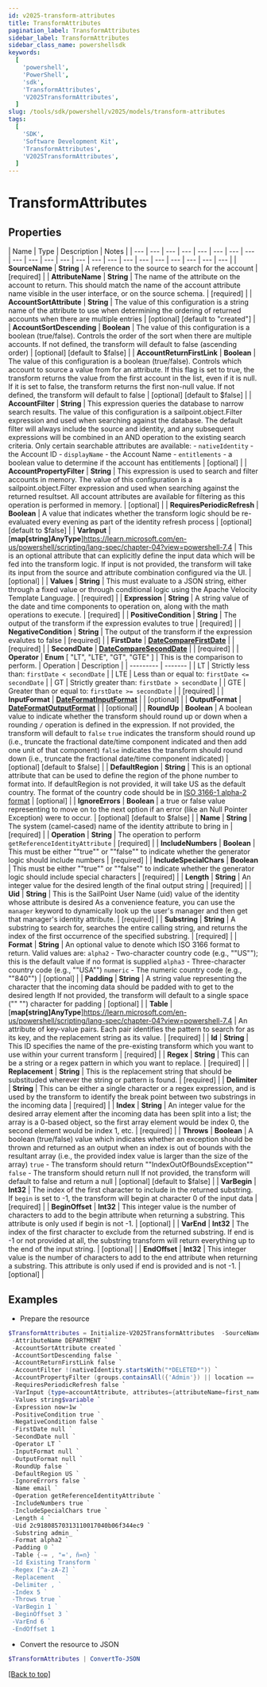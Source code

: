 ```yaml
---
id: v2025-transform-attributes
title: TransformAttributes
pagination_label: TransformAttributes
sidebar_label: TransformAttributes
sidebar_class_name: powershellsdk
keywords:
  [
    'powershell',
    'PowerShell',
    'sdk',
    'TransformAttributes',
    'V2025TransformAttributes',
  ]
slug: /tools/sdk/powershell/v2025/models/transform-attributes
tags:
  [
    'SDK',
    'Software Development Kit',
    'TransformAttributes',
    'V2025TransformAttributes',
  ]
---
```


# TransformAttributes

## Properties

| Name | Type | Description | Notes |
| --- | --- | --- | --- | --- | --- | --- | --- | --- | --- | --- | --- | --- | --- | --- | --- | --- | --- | --- | --- | --- | --- |
| **SourceName** | **String** | A reference to the source to search for the account | [required] |
| **AttributeName** | **String** | The name of the attribute on the account to return. This should match the name of the account attribute name visible in the user interface, or on the source schema. | [required] |
| **AccountSortAttribute** | **String** | The value of this configuration is a string name of the attribute to use when determining the ordering of returned accounts when there are multiple entries | [optional] [default to "created"] |
| **AccountSortDescending** | **Boolean** | The value of this configuration is a boolean (true/false). Controls the order of the sort when there are multiple accounts. If not defined, the transform will default to false (ascending order) | [optional] [default to $false] |
| **AccountReturnFirstLink** | **Boolean** | The value of this configuration is a boolean (true/false). Controls which account to source a value from for an attribute. If this flag is set to true, the transform returns the value from the first account in the list, even if it is null. If it is set to false, the transform returns the first non-null value. If not defined, the transform will default to false | [optional] [default to $false] |
| **AccountFilter** | **String** | This expression queries the database to narrow search results. The value of this configuration is a sailpoint.object.Filter expression and used when searching against the database. The default filter will always include the source and identity, and any subsequent expressions will be combined in an AND operation to the existing search criteria. Only certain searchable attributes are available: - `nativeIdentity` - the Account ID - `displayName` - the Account Name - `entitlements` - a boolean value to determine if the account has entitlements | [optional] |
| **AccountPropertyFilter** | **String** | This expression is used to search and filter accounts in memory. The value of this configuration is a sailpoint.object.Filter expression and used when searching against the returned resultset. All account attributes are available for filtering as this operation is performed in memory. | [optional] |
| **RequiresPeriodicRefresh** | **Boolean** | A value that indicates whether the transform logic should be re-evaluated every evening as part of the identity refresh process | [optional] [default to $false] |
| **VarInput** | [**map[string]AnyType**]https://learn.microsoft.com/en-us/powershell/scripting/lang-spec/chapter-04?view=powershell-7.4 | This is an optional attribute that can explicitly define the input data which will be fed into the transform logic. If input is not provided, the transform will take its input from the source and attribute combination configured via the UI. | [optional] |
| **Values** | **String** | This must evaluate to a JSON string, either through a fixed value or through conditional logic using the Apache Velocity Template Language. | [required] |
| **Expression** | **String** | A string value of the date and time components to operation on, along with the math operations to execute. | [required] |
| **PositiveCondition** | **String** | The output of the transform if the expression evalutes to true | [required] |
| **NegativeCondition** | **String** | The output of the transform if the expression evalutes to false | [required] |
| **FirstDate** | [**DateCompareFirstDate**](date-compare-first-date) |  | [required] |
| **SecondDate** | [**DateCompareSecondDate**](date-compare-second-date) |  | [required] |
| **Operator** | **Enum** [ "LT", "LTE", "GT", "GTE" ] | This is the comparison to perform. | Operation | Description |  | --------- | ------- |  | LT | Strictly less than: `firstDate < secondDate` |  | LTE | Less than or equal to: `firstDate <= secondDate` |  | GT | Strictly greater than: `firstDate > secondDate` |  | GTE | Greater than or equal to: `firstDate >= secondDate` |  | [required] |
| **InputFormat** | [**DateFormatInputFormat**](date-format-input-format) |  | [optional] |
| **OutputFormat** | [**DateFormatOutputFormat**](date-format-output-format) |  | [optional] |
| **RoundUp** | **Boolean** | A boolean value to indicate whether the transform should round up or down when a rounding `/` operation is defined in the expression. If not provided, the transform will default to `false` `true` indicates the transform should round up (i.e., truncate the fractional date/time component indicated and then add one unit of that component) `false` indicates the transform should round down (i.e., truncate the fractional date/time component indicated) | [optional] [default to $false] |
| **DefaultRegion** | **String** | This is an optional attribute that can be used to define the region of the phone number to format into. If defaultRegion is not provided, it will take US as the default country. The format of the country code should be in [ISO 3166-1 alpha-2 format](https://en.wikipedia.org/wiki/ISO_3166-1_alpha-2) | [optional] |
| **IgnoreErrors** | **Boolean** | a true or false value representing to move on to the next option if an error (like an Null Pointer Exception) were to occur. | [optional] [default to $false] |
| **Name** | **String** | The system (camel-cased) name of the identity attribute to bring in | [required] |
| **Operation** | **String** | The operation to perform `getReferenceIdentityAttribute` | [required] |
| **IncludeNumbers** | **Boolean** | This must be either ""true"" or ""false"" to indicate whether the generator logic should include numbers | [required] |
| **IncludeSpecialChars** | **Boolean** | This must be either ""true"" or ""false"" to indicate whether the generator logic should include special characters | [required] |
| **Length** | **String** | An integer value for the desired length of the final output string | [required] |
| **Uid** | **String** | This is the SailPoint User Name (uid) value of the identity whose attribute is desired As a convenience feature, you can use the `manager` keyword to dynamically look up the user's manager and then get that manager's identity attribute. | [required] |
| **Substring** | **String** | A substring to search for, searches the entire calling string, and returns the index of the first occurrence of the specified substring. | [required] |
| **Format** | **String** | An optional value to denote which ISO 3166 format to return. Valid values are: `alpha2` - Two-character country code (e.g., ""US""); this is the default value if no format is supplied `alpha3` - Three-character country code (e.g., ""USA"") `numeric` - The numeric country code (e.g., ""840"") | [optional] |
| **Padding** | **String** | A string value representing the character that the incoming data should be padded with to get to the desired length If not provided, the transform will default to a single space ("" "") character for padding | [optional] |
| **Table** | [**map[string]AnyType**]https://learn.microsoft.com/en-us/powershell/scripting/lang-spec/chapter-04?view=powershell-7.4 | An attribute of key-value pairs. Each pair identifies the pattern to search for as its key, and the replacement string as its value. | [required] |
| **Id** | **String** | This ID specifies the name of the pre-existing transform which you want to use within your current transform | [required] |
| **Regex** | **String** | This can be a string or a regex pattern in which you want to replace. | [required] |
| **Replacement** | **String** | This is the replacement string that should be substituded wherever the string or pattern is found. | [required] |
| **Delimiter** | **String** | This can be either a single character or a regex expression, and is used by the transform to identify the break point between two substrings in the incoming data | [required] |
| **Index** | **String** | An integer value for the desired array element after the incoming data has been split into a list; the array is a 0-based object, so the first array element would be index 0, the second element would be index 1, etc. | [required] |
| **Throws** | **Boolean** | A boolean (true/false) value which indicates whether an exception should be thrown and returned as an output when an index is out of bounds with the resultant array (i.e., the provided index value is larger than the size of the array) `true` - The transform should return ""IndexOutOfBoundsException"" `false` - The transform should return null If not provided, the transform will default to false and return a null | [optional] [default to $false] |
| **VarBegin** | **Int32** | The index of the first character to include in the returned substring. If `begin` is set to -1, the transform will begin at character 0 of the input data | [required] |
| **BeginOffset** | **Int32** | This integer value is the number of characters to add to the begin attribute when returning a substring. This attribute is only used if begin is not -1. | [optional] |
| **VarEnd** | **Int32** | The index of the first character to exclude from the returned substring. If end is -1 or not provided at all, the substring transform will return everything up to the end of the input string. | [optional] |
| **EndOffset** | **Int32** | This integer value is the number of characters to add to the end attribute when returning a substring. This attribute is only used if end is provided and is not -1. | [optional] |

## Examples

- Prepare the resource

```powershell
$TransformAttributes = Initialize-V2025TransformAttributes  -SourceName Workday `
 -AttributeName DEPARTMENT `
 -AccountSortAttribute created `
 -AccountSortDescending false `
 -AccountReturnFirstLink false `
 -AccountFilter !(nativeIdentity.startsWith("*DELETED*")) `
 -AccountPropertyFilter (groups.containsAll({'Admin'}) || location == 'Austin') `
 -RequiresPeriodicRefresh false `
 -VarInput {type=accountAttribute, attributes={attributeName=first_name, sourceName=Source}} `
 -Values string$variable `
 -Expression now+1w `
 -PositiveCondition true `
 -NegativeCondition false `
 -FirstDate null `
 -SecondDate null `
 -Operator LT `
 -InputFormat null `
 -OutputFormat null `
 -RoundUp false `
 -DefaultRegion US `
 -IgnoreErrors false `
 -Name email `
 -Operation getReferenceIdentityAttribute `
 -IncludeNumbers true `
 -IncludeSpecialChars true `
 -Length 4 `
 -Uid 2c91808570313110017040b06f344ec9 `
 -Substring admin_ `
 -Format alpha2 `
 -Padding 0 `
 -Table {-= , "=', ñ=n} `
 -Id Existing Transform `
 -Regex [^a-zA-Z] `
 -Replacement   `
 -Delimiter , `
 -Index 5 `
 -Throws true `
 -VarBegin 1 `
 -BeginOffset 3 `
 -VarEnd 6 `
 -EndOffset 1
```

- Convert the resource to JSON

```powershell
$TransformAttributes | ConvertTo-JSON
```

[[Back to top]](#)
